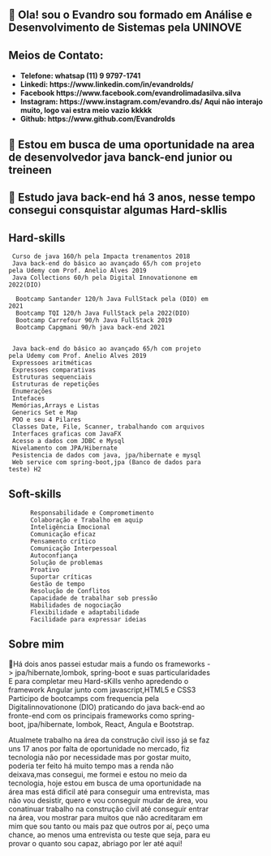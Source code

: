 <h2> 👋 Ola! sou o Evandro sou formado em Análise e Desenvolvimento de Sistemas pela UNINOVE</h2>
<h2> Meios de Contato:</h2>
 <ul><li><h4>Telefone: whatsap (11) 9 9797-1741
<li>Linkedi: https://www.linkedin.com/in/evandrolds/
<li>Facebook https://www.facebook.com/evandrolimadasilva.silva
<li>Instagram:  https://www.instagram.com/evandro.ds/  Aqui não interajo muito, logo vai estra meio vazio kkkkk
<li>Github: https://www.github.com/Evandrolds</h4></ul>
<h2>👀 Estou em busca de uma oportunidade na area de desenvolvedor java banck-end junior ou treineen
<h2>🌱 Estudo java back-end há 3 anos, nesse tempo consegui consquistar algumas Hard-skllis


  <h2>Hard-skills</h2>
     <div style="max-width: 400px;">
    
     Curso de java 160/h pela Impacta trenamentos 2018
     Java back-end do básico ao avançado 65/h com projeto pela Udemy com Prof. Anelio Alves 2019
     Java Collections 60/h pela Digital Innovationone em 2022(DIO)
     
      Bootcamp Santander 120/h Java FullStack pela (DIO) em 2021
      Bootcamp TQI 120/h Java FullStack pela 2022(DIO)
      Bootcamp Carrefour 90/h Java FullStack 2019
      Bootcamp Capgmani 90/h java back-end 2021 
     

     Java back-end do básico ao avançado 65/h com projeto pela Udemy com Prof. Anelio Alves 2019
     Expressoes aritméticas
     Expressoes comparativas
     Estruturas sequenciais
     Estruturas de repetições
     Enumerações
     Intefaces
     Memórias,Arrays e Listas
     Generics Set e Map
     POO e seu 4 Pilares
     Classes Date, File, Scanner, trabalhando com arquivos
     Interfaces graficas com JavaFX
     Acesso a dados com JDBC e Mysql
     Nivelamento com JPA/Hibernate
     Pesistencia de dados com java, jpa/hibernate e mysql
     Web service com spring-boot,jpa (Banco de dados para teste) H2
     
     
   <h2>Soft-skills </h2>      
     <div style="max-width: 400px;">
        
          Responsabilidade e Comprometimento
          Colaboração e Trabalho em aquip
          Inteligência Emocional
          Comunicação eficaz
          Pensamento crítico
          Comunicação Interpessoal
          Autoconfiança
          Solução de problemas
          Proativo
          Suportar críticas
          Gestão de tempo
          Resolução de Conflitos
          Capacidade de trabalhar sob pressão
          Habilidades de nogociação
          Flexibilidade e adaptabilidade
          Facilidade para expressar ideias
        
    
     
  <h2>Sobre mim</h2>
         <div style="max-width: 400px;">
          
🚀Há dois anos passei estudar mais a fundo os frameworks -> jpa/hibernate,lombok, spring-boot e suas particularidades 
E para completar meu Hard-sKills venho apredendo o framework Angular junto com javascript,HTML5 e CSS3
Participo de bootcamps com frequencia pela Digitalinnovationone (DIO) praticando do java back-end  ao fronte-end com os principais frameworks como                spring-boot, jpa/hibernate, lombok, React, Angula e Bootstrap. 
          
Atualmete trabalho na área da construção civil isso já se faz uns 17 anos por falta de oportunidade no mercado, fiz tecnologia não por necessidade mas          por gostar muito, poderia ter feito há muito tempo mas a renda não deixava,mas consegui, me formei e estou no meio da tecnologia, hoje estou em busca de            uma oportunidade na área mas está dificil até para conseguir uma entrevista, mas não vou desistir, quero e vou conseguir mudar de área, vou conatinuar              trabalho na construção civil até conseguir entrar na área, vou mostrar para muitos que não acreditaram em mim que sou tanto ou mais paz que outros por aí,          peço uma chance, ao menos uma entrevista ou teste que seja, para eu provar o quanto sou capaz, abriago por ler até aqui! 

